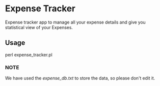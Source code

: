 # Expense Tracker
Expense tracker app to manage all your expense details and give you statistical view of your Expenses.

## Usage
perl expense\_tracker.pl 

### NOTE
We have used the *expense\_db.txt* to store the data, so please don't edit it.

